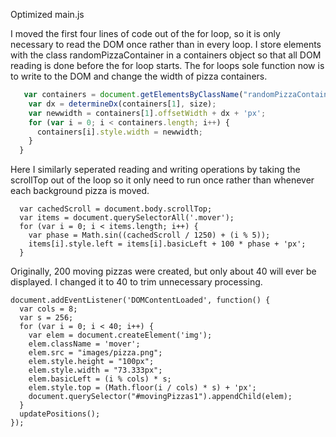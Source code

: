 

Optimized main.js

I moved the first four lines of code out of the for loop, so it is only necessary to read the DOM once rather than in every loop. I store elements with the class randomPizzaContainer in a containers object so that all DOM reading is done before the for loop starts. The for loops sole function now is to write to the DOM and change the width of pizza containers. 


```javascript function changePizzaSizes(size) {
   var containers = document.getElementsByClassName("randomPizzaContainer");
    var dx = determineDx(containers[1], size);
    var newwidth = containers[1].offsetWidth + dx + 'px';
    for (var i = 0; i < containers.length; i++) {
      containers[i].style.width = newwidth;
    }
  }
  ```

Here I similarly seperated reading and writing operations by taking the scrollTop out of the loop so it only need to run once rather than whenever each background pizza is moved. 



```
  var cachedScroll = document.body.scrollTop;
  var items = document.querySelectorAll('.mover');
  for (var i = 0; i < items.length; i++) {
    var phase = Math.sin((cachedScroll / 1250) + (i % 5));
    items[i].style.left = items[i].basicLeft + 100 * phase + 'px';
  }
```


Originally, 200 moving pizzas were created, but only about 40 will ever be displayed. I changed it to 40 to trim unnecessary processing.


```
document.addEventListener('DOMContentLoaded', function() {
  var cols = 8;
  var s = 256;
  for (var i = 0; i < 40; i++) {
    var elem = document.createElement('img');
    elem.className = 'mover';
    elem.src = "images/pizza.png";
    elem.style.height = "100px";
    elem.style.width = "73.333px";
    elem.basicLeft = (i % cols) * s;
    elem.style.top = (Math.floor(i / cols) * s) + 'px';
    document.querySelector("#movingPizzas1").appendChild(elem);
  }
  updatePositions();
});
```

